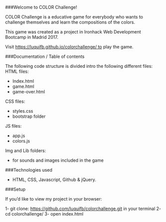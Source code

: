 ###Welcome to COLOR Challenge!

COLOR Challenge is a educative game for everybody who wants to challenge themselves and learn the compositions of the colors.

This game was created as a project in Ironhack Web Development Bootcamp in Madrid 2017.

Visit https://luquifb.github.io/colorchallenge/ to play the game.


###Documentation / Table of contents

The following code structure is divided intro the following different files:
HTML files: 
- Index.html 
- game.html 
- game-over.html

CSS files: 
- styles.css 
- bootstrap folder

JS files: 
- app.js 
- colors.js

Img and Lib folders: 
- for sounds and images included in the game


###Technologies used
* HTML, CSS, Javascript, Github & jQuery.


###Setup

If you’d like to view my project in your browser:

1- git clone: https://github.com/luquifb/colorchallenge.git in your terminal
2- cd colorchallenge/
3- open index.html


